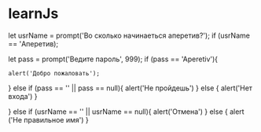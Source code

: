 # learnJs
  let usrName = prompt('Во сколько начинаеться аперетив?');
  if (usrName == 'Аперетив); 


  let pass = prompt('Ведите пароль', 999);
  if (pass == 'Aperetiv'){

    alert('Добро пожаловать');
  } else if (pass == '' || pass == null){ 
    alert('Не пройдешь')
  } else {
    alert('Нет входа')
  }

  } else if (usrName == '' || usrName == null){
    alert('Отмена')
  } else {
    alert ('Не правильное имя')
  }
